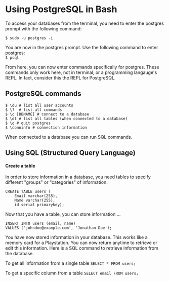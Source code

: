 # Using PostgreSQL in Bash

To access your databases from the terminal, you need to enter the postgres
prompt with the following command:  

`$ sudo -u postgres -i`  

You are now in the postgres prompt. Use the following command to enter postgres:  
`$ psql`  


From here, you can now enter commands specifically for postgres. These commands only work here, not in terminal, or a programming langauge's REPL. In fact, consider this the REPL for PostgreSQL.  

## PostgreSQL commands

```
$ \du # list all user accounts
$ \?  # list all commands
$ \c [DBNAME] # connect to a database
$ \dt # list all tables (when connected to a database)
$ \q # quit postgres
$ \conninfo # connection information

```  

When connected to a database you can run SQL commands.

## Using SQL (Structured Query Language)

#### Create a table

In order to store information in a database, you need tables to specify different "groups" or "categories" of information.

```
CREATE TABLE users (
    Email varchar(255),
    Name varchar(255),
    id serial primarykey);
```

Now that you have a table, you can store information ...  

```
INSERT INTO users (email, name)
VALUES ('johndoe@example.com', 'Jonathan Doe');
```  

You have now stored information in your database. This works like a memory card for a Playstation. You can now return anytime to 
retrieve or edit this information. Here is a SQL command to retrieve information from the database.  

To get all information from a single table
`SELECT * FROM users;`  
  
  
To get a specific column from a table
`SELECT email FROM users;`



